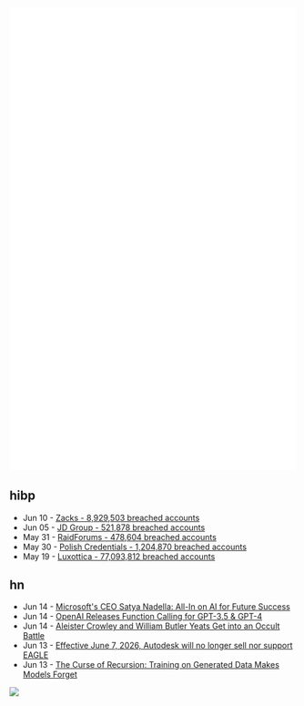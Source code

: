 ![Metrics](https://raw.githubusercontent.com/phixion/phixion/master/metrics.svg)

## hibp

<!--
for https://github.com/phixion/phixion/blob/main/.github/workflows/feeds.yml
-->
<!--START_SECTION:haveibeenpwnd-->
- Jun 10 - [Zacks - 8,929,503 breached accounts](https://haveibeenpwned.com/PwnedWebsites#Zacks)
- Jun 05 - [JD Group - 521,878 breached accounts](https://haveibeenpwned.com/PwnedWebsites#JDGroup)
- May 31 - [RaidForums - 478,604 breached accounts](https://haveibeenpwned.com/PwnedWebsites#RaidForums)
- May 30 - [Polish Credentials - 1,204,870 breached accounts](https://haveibeenpwned.com/PwnedWebsites#PolishCredentials)
- May 19 - [Luxottica - 77,093,812 breached accounts](https://haveibeenpwned.com/PwnedWebsites#Luxottica)
<!--END_SECTION:haveibeenpwnd-->

## hn

<!--
for https://github.com/phixion/phixion/blob/main/.github/workflows/feeds.yml
-->
<!--START_SECTION:hn-->
- Jun 14 - [Microsoft's CEO Satya Nadella: All-In on AI for Future Success](https://atlasalpha.serenebase.com/post?recordId=rec3BKQxylhLE3fqD)
- Jun 14 - [OpenAI Releases Function Calling for GPT-3.5 & GPT-4](https://platform.openai.com/docs/guides/gpt/function-calling)
- Jun 14 - [Aleister Crowley and William Butler Yeats Get into an Occult Battle](https://www.openculture.com/2016/10/aleister-crowley-william-butler-yeats-get-into-an-occult-battle.html)
- Jun 13 - [Effective June 7, 2026, Autodesk will no longer sell nor support EAGLE](https://www.autodesk.com/support/technical/article/caas/sfdcarticles/sfdcarticles/Autodesk-EAGLE-Announcement-Next-steps-and-FAQ.html)
- Jun 13 - [The Curse of Recursion: Training on Generated Data Makes Models Forget](https://arxiv.org/abs/2305.17493)
<!--END_SECTION:hn-->

<!--
for https://yhype.me
-->
![](https://hit.yhype.me/github/profile?user_id=13013670)
